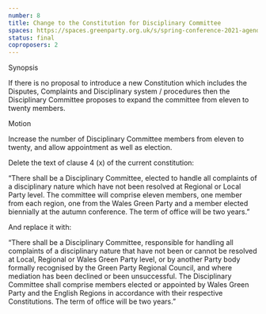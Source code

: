 ```yaml
---
number: 8
title: Change to the Constitution for Disciplinary Committee
spaces: https://spaces.greenparty.org.uk/s/spring-conference-2021-agenda-forum2/?contentId=77986
status: final
coproposers: 2
---
```

Synopsis


If there is no proposal to introduce a new Constitution which includes the Disputes, Complaints and Disciplinary system / procedures then the Disciplinary Committee proposes to expand the committee from eleven to twenty members.


Motion


Increase the number of Disciplinary Committee members from eleven to twenty, and allow appointment as well as election.


Delete the text of clause 4 (x) of the current constitution:


“There shall be a Disciplinary Committee, elected to handle all complaints of a disciplinary nature which have not been resolved at Regional or Local Party level. The committee will comprise eleven members, one member from each region, one from the Wales Green Party and a member elected biennially at the autumn conference. The term of office will be two years.”


And replace it with:


“There shall be a Disciplinary Committee, responsible for handling all complaints of a disciplinary nature that have not been or cannot be resolved at Local, Regional or Wales Green Party level, or by another Party body formally recognised by the Green Party Regional Council, and where mediation has been declined or been unsuccessful. The Disciplinary Committee shall comprise members elected or appointed by Wales Green Party and the English Regions in accordance with their respective Constitutions. The term of office will be two years.”
